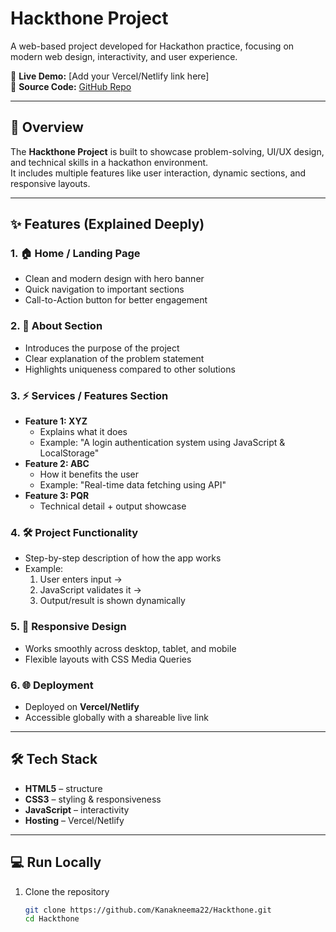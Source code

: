# Hackthone Project   
  
A web-based project developed for Hackathon practice, focusing on modern web design, interactivity, and user experience.  

🔗 **Live Demo:** [Add your Vercel/Netlify link here]  
📂 **Source Code:** [GitHub Repo](https://github.com/Kanakneema22/Hackthone)  

---

## 📖 Overview  

The **Hackthone Project** is built to showcase problem-solving, UI/UX design, and technical skills in a hackathon environment.  
It includes multiple features like user interaction, dynamic sections, and responsive layouts.  

---

## ✨ Features (Explained Deeply)  

### 1. 🏠 Home / Landing Page  
- Clean and modern design with hero banner  
- Quick navigation to important sections  
- Call-to-Action button for better engagement  

### 2. 📑 About Section  
- Introduces the purpose of the project  
- Clear explanation of the problem statement  
- Highlights uniqueness compared to other solutions  

### 3. ⚡ Services / Features Section  
- **Feature 1: XYZ**  
  - Explains what it does  
  - Example: "A login authentication system using JavaScript & LocalStorage"  
- **Feature 2: ABC**  
  - How it benefits the user  
  - Example: "Real-time data fetching using API"  
- **Feature 3: PQR**  
  - Technical detail + output showcase  

### 4. 🛠️ Project Functionality  
- Step-by-step description of how the app works  
- Example:  
  1. User enters input →  
  2. JavaScript validates it →  
  3. Output/result is shown dynamically  

### 5. 📱 Responsive Design  
- Works smoothly across desktop, tablet, and mobile  
- Flexible layouts with CSS Media Queries  

### 6. 🌐 Deployment  
- Deployed on **Vercel/Netlify**  
- Accessible globally with a shareable live link  

---

## 🛠️ Tech Stack  

- **HTML5** – structure  
- **CSS3** – styling & responsiveness  
- **JavaScript** – interactivity  
- **Hosting** – Vercel/Netlify  

---

## 💻 Run Locally  

1. Clone the repository  
   ```bash
   git clone https://github.com/Kanakneema22/Hackthone.git
   cd Hackthone
